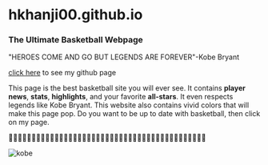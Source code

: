 # hkhanji00.github.io
### The Ultimate Basketball Webpage

"HEROES COME AND GO BUT LEGENDS ARE FOREVER"-Kobe Bryant

[click here](http://hkhanji00.github.io/wpd/) to see my github page 

This page is the best basketball site you will ever see. It contains **player news**, **stats**, **highlights**, and your favorite **all-stars**. It even respects legends like Kobe Bryant. This website also contains vivid colors that will make this page pop. Do you want to be up to date with basketball, then click on my page. 

:basketball::basketball::basketball::basketball::basketball::basketball::basketball::basketball::basketball::basketball::basketball::basketball::basketball::basketball::basketball::basketball::basketball::basketball::basketball::basketball::basketball::basketball::basketball::basketball::basketball::basketball::basketball::basketball::basketball::basketball::basketball::basketball::basketball::basketball::basketball::basketball::basketball::basketball::basketball::basketball::basketball::basketball::basketball:

![kobe](https://exquisitesportstalk.files.wordpress.com/2015/12/kobe_on_score_table.jpg)
